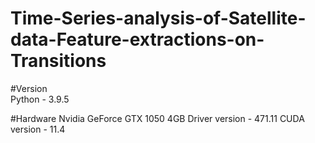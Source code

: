 # Time-Series-analysis-of-Satellite-data-Feature-extractions-on-Transitions <br>

#Version <br>
Python - 3.9.5

#Hardware
Nvidia GeForce GTX 1050 4GB 
Driver version - 471.11 
CUDA version - 11.4 

